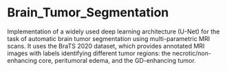 # Brain_Tumor_Segmentation
Implementation of a widely used deep learning architecture (U-Net) for the task of automatic brain tumor segmentation using multi-parametric MRI scans. It uses the BraTS 2020 dataset, which provides annotated MRI images with labels identifying different tumor regions: the necrotic/non-enhancing core, peritumoral edema, and the GD-enhancing tumor.
